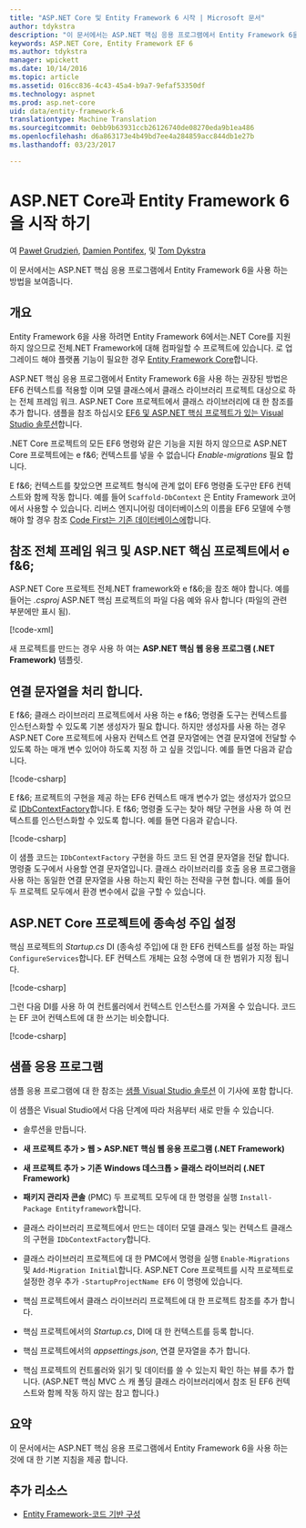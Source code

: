 ```yaml
---
title: "ASP.NET Core 및 Entity Framework 6 시작 | Microsoft 문서"
author: tdykstra
description: "이 문서에서는 ASP.NET 핵심 응용 프로그램에서 Entity Framework 6을 사용 하는 방법을 보여줍니다."
keywords: ASP.NET Core, Entity Framework EF 6
ms.author: tdykstra
manager: wpickett
ms.date: 10/14/2016
ms.topic: article
ms.assetid: 016cc836-4c43-45a4-b9a7-9efaf53350df
ms.technology: aspnet
ms.prod: asp.net-core
uid: data/entity-framework-6
translationtype: Machine Translation
ms.sourcegitcommit: 0ebb9b63931ccb26126740de08270eda9b1ea486
ms.openlocfilehash: d6a863173e4b49bd7ee4a284859acc844db1e27b
ms.lasthandoff: 03/23/2017

---
```

# <a name="getting-started-with-aspnet-core-and-entity-framework-6"></a>ASP.NET Core과 Entity Framework 6을 시작 하기

여 [Paweł Grudzień](https://github.com/pgrudzien12), [Damien Pontifex](https://github.com/DamienPontifex), 및 [Tom Dykstra](https://github.com/tdykstra)

이 문서에서는 ASP.NET 핵심 응용 프로그램에서 Entity Framework 6을 사용 하는 방법을 보여줍니다.

## <a name="overview"></a>개요

Entity Framework 6을 사용 하려면 Entity Framework 6에서는.NET Core를 지원 하지 않으므로 전체.NET Framework에 대해 컴파일할 수 프로젝트에 있습니다. 로 업그레이드 해야 플랫폼 기능이 필요한 경우 [Entity Framework Core](https://docs.efproject.net)합니다.

ASP.NET 핵심 응용 프로그램에서 Entity Framework 6을 사용 하는 권장된 방법은 EF6 컨텍스트를 적용할 이며 모델 클래스에서 클래스 라이브러리 프로젝트 대상으로 하는 전체 프레임 워크. ASP.NET Core 프로젝트에서 클래스 라이브러리에 대 한 참조를 추가 합니다. 샘플을 참조 하십시오 [EF6 및 ASP.NET 핵심 프로젝트가 있는 Visual Studio 솔루션](https://github.com/aspnet/Docs/tree/master/aspnetcore/data/entity-framework-6/sample/)합니다.

.NET Core 프로젝트의 모든 EF6 명령와 같은 기능을 지원 하지 않으므로 ASP.NET Core 프로젝트에는 e f&6; 컨텍스트를 넣을 수 없습니다 *Enable-migrations* 필요 합니다.

E f&6; 컨텍스트를 찾았으면 프로젝트 형식에 관계 없이 EF6 명령줄 도구만 EF6 컨텍스트와 함께 작동 합니다. 예를 들어 `Scaffold-DbContext` 은 Entity Framework 코어에서 사용할 수 있습니다. 리버스 엔지니어링 데이터베이스의 이름을 EF6 모델에 수행 해야 할 경우 참조 [Code First는 기존 데이터베이스에](https://msdn.microsoft.com/en-us/jj200620)합니다.

## <a name="reference-full-framework-and-ef6-in-the-aspnet-core-project"></a>참조 전체 프레임 워크 및 ASP.NET 핵심 프로젝트에서 e f&6;

ASP.NET Core 프로젝트 전체.NET framework와 e f&6;을 참조 해야 합니다. 예를 들어는 *.csproj* ASP.NET 핵심 프로젝트의 파일 다음 예와 유사 합니다 (파일의 관련 부분에만 표시 됨).

[!code-xml[](entity-framework-6/sample/MVCCore/MVCCore.csproj?range=3-9&highlight=2)]

새 프로젝트를 만드는 경우 사용 하 여는 **ASP.NET 핵심 웹 응용 프로그램 (.NET Framework)** 템플릿.

## <a name="handle-connection-strings"></a>연결 문자열을 처리 합니다.

E f&6; 클래스 라이브러리 프로젝트에서 사용 하는 e f&6; 명령줄 도구는 컨텍스트를 인스턴스화할 수 있도록 기본 생성자가 필요 합니다. 하지만 생성자를 사용 하는 경우 ASP.NET Core 프로젝트에 사용자 컨텍스트 연결 문자열에는 연결 문자열에 전달할 수 있도록 하는 매개 변수 있어야 하도록 지정 하 고 싶을 것입니다. 예를 들면 다음과 같습니다.

[!code-csharp[](entity-framework-6/sample/EF6/SchoolContext.cs?name=snippet_Constructor)]

E f&6; 프로젝트의 구현을 제공 하는 EF6 컨텍스트 매개 변수가 없는 생성자가 없으므로 [IDbContextFactory](https://msdn.microsoft.com/library/hh506876)합니다. E f&6; 명령줄 도구는 찾아 해당 구현을 사용 하 여 컨텍스트를 인스턴스화할 수 있도록 합니다. 예를 들면 다음과 같습니다.

[!code-csharp[](entity-framework-6/sample/EF6/SchoolContextFactory.cs?name=snippet_IDbContextFactory)]

이 샘플 코드는 `IDbContextFactory` 구현을 하드 코드 된 연결 문자열을 전달 합니다. 명령줄 도구에서 사용할 연결 문자열입니다. 클래스 라이브러리를 호출 응용 프로그램을 사용 하는 동일한 연결 문자열을 사용 하는지 확인 하는 전략을 구현 합니다. 예를 들어 두 프로젝트 모두에서 환경 변수에서 값을 구할 수 있습니다.

## <a name="set-up-dependency-injection-in-the-aspnet-core-project"></a>ASP.NET Core 프로젝트에 종속성 주입 설정

핵심 프로젝트의 *Startup.cs* DI (종속성 주입)에 대 한 EF6 컨텍스트를 설정 하는 파일 `ConfigureServices`합니다. EF 컨텍스트 개체는 요청 수명에 대 한 범위가 지정 됩니다.

[!code-csharp[](entity-framework-6/sample/MVCCore/Startup.cs?name=snippet_ConfigureServices&highlight=5)]

그런 다음 DI를 사용 하 여 컨트롤러에서 컨텍스트 인스턴스를 가져올 수 있습니다. 코드는 EF 코어 컨텍스트에 대 한 쓰기는 비슷합니다.

[!code-csharp[](entity-framework-6/sample/MVCCore/Controllers/StudentsController.cs?name=snippet_ContextInController)]

## <a name="sample-application"></a>샘플 응용 프로그램

샘플 응용 프로그램에 대 한 참조는 [샘플 Visual Studio 솔루션](https://github.com/aspnet/Docs/tree/master/aspnetcore/data/entity-framework-6/sample/) 이 기사에 포함 합니다.

이 샘플은 Visual Studio에서 다음 단계에 따라 처음부터 새로 만들 수 있습니다.

* 솔루션을 만듭니다.

* **새 프로젝트 추가 > 웹 > ASP.NET 핵심 웹 응용 프로그램 (.NET Framework)**

* **새 프로젝트 추가 > 기존 Windows 데스크톱 > 클래스 라이브러리 (.NET Framework)**

* **패키지 관리자 콘솔** (PMC) 두 프로젝트 모두에 대 한 명령을 실행 `Install-Package Entityframework`합니다.

* 클래스 라이브러리 프로젝트에서 만드는 데이터 모델 클래스 및는 컨텍스트 클래스의 구현을 `IDbContextFactory`합니다.

* 클래스 라이브러리 프로젝트에 대 한 PMC에서 명령을 실행 `Enable-Migrations` 및 `Add-Migration Initial`합니다. ASP.NET Core 프로젝트를 시작 프로젝트로 설정한 경우 추가 `-StartupProjectName EF6` 이 명령에 있습니다.

* 핵심 프로젝트에서 클래스 라이브러리 프로젝트에 대 한 프로젝트 참조를 추가 합니다.

* 핵심 프로젝트에서의 *Startup.cs*, DI에 대 한 컨텍스트를 등록 합니다.

* 핵심 프로젝트에서의 *appsettings.json*, 연결 문자열을 추가 합니다.

* 핵심 프로젝트의 컨트롤러와 읽기 및 데이터를 쓸 수 있는지 확인 하는 뷰를 추가 합니다. (ASP.NET 핵심 MVC 스 캐 폴딩 클래스 라이브러리에서 참조 된 EF6 컨텍스트와 함께 작동 하지 않는 참고 합니다.)

## <a name="summary"></a>요약

이 문서에서는 ASP.NET 핵심 응용 프로그램에서 Entity Framework 6을 사용 하는 것에 대 한 기본 지침을 제공 합니다.

## <a name="additional-resources"></a>추가 리소스

* [Entity Framework-코드 기반 구성](https://msdn.microsoft.com/en-us/data/jj680699.aspx)

